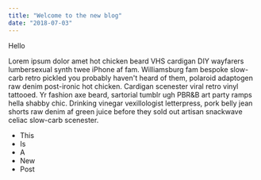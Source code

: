 ```yaml
---
title: "Welcome to the new blog"
date: "2018-07-03"
---
```


Hello

Lorem ipsum dolor amet hot chicken beard VHS cardigan DIY wayfarers lumbersexual synth twee iPhone af fam. Williamsburg fam bespoke slow-carb retro pickled you probably haven't heard of them, polaroid adaptogen raw denim post-ironic hot chicken. Cardigan<!--- end ---> scenester viral retro vinyl tattooed. Yr fashion axe beard, sartorial tumblr ugh PBR&B art party ramps hella shabby chic. Drinking vinegar vexillologist letterpress, pork belly jean shorts raw denim af green juice before they sold out artisan snackwave celiac slow-carb scenester.



* This
* Is
* A
* New
* Post
